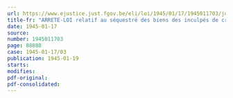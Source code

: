 ```yaml
---
url: https://www.ejustice.just.fgov.be/eli/loi/1945/01/17/1945011703/justel
title-fr: "ARRETE-LOI relatif au séquestré des biens des inculpés de crimes ou de délits contre la sûreté extérieure de l'Etat et des biens des suspects"
date: 1945-01-17
source:
number: 1945011703
page: 88888
case: 1945-01-17/03
publication: 1945-01-19
starts:
modifies:
pdf-original:
pdf-consolidated:
---
```


